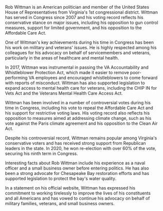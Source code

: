 Rob Wittman is an American politician and member of the United States House of Representatives from Virginia's 1st congressional district. Wittman has served in Congress since 2007 and his voting record reflects his conservative stance on major issues, including his opposition to gun control measures, support for limited government, and his opposition to the Affordable Care Act.

One of Wittman's key achievements during his time in Congress has been his work on military and veterans' issues. He is highly respected among his colleagues for his advocacy on behalf of servicemembers and veterans, particularly in the areas of healthcare and mental health.

In 2017, Wittman was instrumental in passing the VA Accountability and Whistleblower Protection Act, which made it easier to remove poor-performing VA employees and encouraged whistleblowers to come forward with reports of misconduct. Wittman has also supported legislation to expand access to mental health care for veterans, including the CHIP IN for Vets Act and the Veterans Mental Health Care Access Act.

Wittman has been involved in a number of controversial votes during his time in Congress, including his vote to repeal the Affordable Care Act and his support for restrictive voting laws. His voting record also reflects his opposition to measures aimed at addressing climate change, such as his vote against the Paris climate agreement and his opposition to the Clean Air Act.

Despite his controversial record, Wittman remains popular among Virginia's conservative voters and has received strong support from Republican leaders in the state. In 2020, he won re-election with over 60% of the vote, securing his ninth term in Congress.

Interesting facts about Rob Wittman include his experience as a naval officer and a small business owner before entering politics. He has also been a strong advocate for Chesapeake Bay restoration efforts and has supported legislation to protect the bay's water quality.

In a statement on his official website, Wittman has expressed his commitment to working tirelessly to improve the lives of his constituents and all Americans and has vowed to continue his advocacy on behalf of military families, veterans, and small business owners.
